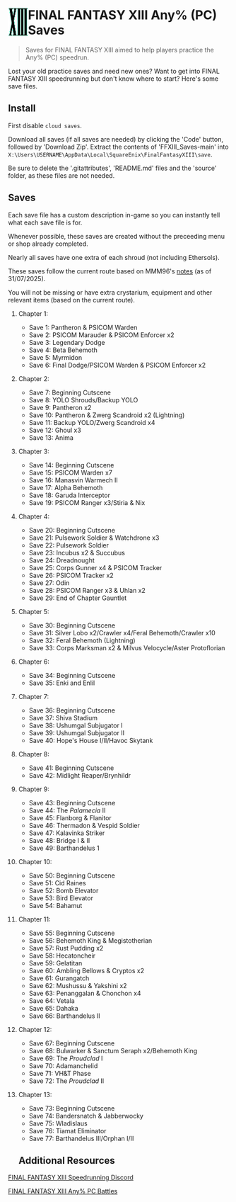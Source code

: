 # <img src="source/icon.png" width="45" align="left"> FINAL FANTASY XIII Any% (PC) Saves

> Saves for FINAL FANTASY XIII aimed to help players practice the Any% (PC) speedrun.

Lost your old practice saves and need new ones? Want to get into FINAL FANTASY XIII speedrunning but don't know where to start? Here's some save files.

## Install

First disable `cloud saves`.

Download all saves (if all saves are needed) by clicking the 'Code' button, followed by 'Download Zip'. Extract the contents of 'FFXIII_Saves-main' into `X:\Users\USERNAME\AppData\Local\SquareEnix\FinalFantasyXIII\save`.

Be sure to delete the '.gitattributes', 'README.md' files and the 'source' folder, as these files are not needed.

## Saves

Each save file has a custom description in-game so you can instantly tell what each save file is for.

Whenever possible, these saves are created without the preceeding menu or shop already completed.

Nearly all saves have one extra of each shroud (not including Ethersols).

These saves follow the current route based on MMM96's [notes](https://docs.google.com/spreadsheets/d/1DNol5xpiRfeH9YhtNPCwLxB1K3kuH2izsK6W9SuSLAk/edit?gid=0#gid=0) (as of 31/07/2025).

You will not be missing or have extra crystarium, equipment and other relevant items (based on the current route).

1. Chapter 1:
    * Save 1: Pantheron & PSICOM Warden
    * Save 2: PSICOM Marauder & PSICOM Enforcer x2
	* Save 3: Legendary Dodge
	* Save 4: Beta Behemoth
	* Save 5: Myrmidon
	* Save 6: Final Dodge/PSICOM Warden & PSICOM Enforcer x2
2. Chapter 2:
    * Save 7: Beginning Cutscene
    * Save 8: YOLO Shrouds/Backup YOLO
    * Save 9: Pantheron x2
    * Save 10: Pantheron & Zwerg Scandroid x2 (Lightning)
	* Save 11: Backup YOLO/Zwerg Scandroid x4
	* Save 12: Ghoul x3
	* Save 13: Anima
3. Chapter 3:
    * Save 14: Beginning Cutscene
    * Save 15: PSICOM Warden x7
    * Save 16: Manasvin Warmech II
    * Save 17: Alpha Behemoth
    * Save 18: Garuda Interceptor
    * Save 19: PSICOM Ranger x3/Stiria & Nix
4. Chapter 4:
    * Save 20: Beginning Cutscene
    * Save 21: Pulsework Soldier & Watchdrone x3
    * Save 22: Pulsework Soldier
    * Save 23: Incubus x2 & Succubus
    * Save 24: Dreadnought
    * Save 25: Corps Gunner x4 & PSICOM Tracker
    * Save 26: PSICOM Tracker x2
    * Save 27: Odin
    * Save 28: PSICOM Ranger x3 & Uhlan x2
    * Save 29: End of Chapter Gauntlet
5. Chapter 5:
    * Save 30: Beginning Cutscene
    * Save 31: Silver Lobo x2/Crawler x4/Feral Behemoth/Crawler x10
	* Save 32: Feral Behemoth (Lightning)
	* Save 33: Corps Marksman x2 & Milvus Velocycle/Aster Protoflorian
6. Chapter 6:
    * Save 34: Beginning Cutscene
    * Save 35: Enki and Enlil
7. Chapter 7:
    * Save 36: Beginning Cutscene
    * Save 37: Shiva Stadium
    * Save 38: Ushumgal Subjugator I
    * Save 39: Ushumgal Subjugator II
    * Save 40: Hope's House I/II/Havoc Skytank 
8. Chapter 8:
    * Save 41: Beginning Cutscene
    * Save 42: Midlight Reaper/Brynhildr
9. Chapter 9:
    * Save 43: Beginning Cutscene
    * Save 44: The _Palamecia_ II
    * Save 45: Flanborg & Flanitor
    * Save 46: Thermadon & Vespid Soldier
	* Save 47: Kalavinka Striker
	* Save 48: Bridge I & II
	* Save 49: Barthandelus 1
10. Chapter 10:
	* Save 50: Beginning Cutscene
	* Save 51: Cid Raines
	* Save 52: Bomb Elevator
	* Save 53: Bird Elevator
	* Save 54: Bahamut
11. Chapter 11:
	* Save 55: Beginning Cutscene
	* Save 56: Behemoth King & Megistotherian
	* Save 57: Rust Pudding x2
	* Save 58: Hecatoncheir
	* Save 59: Gelatitan
	* Save 60: Ambling Bellows & Cryptos x2
	* Save 61: Gurangatch
	* Save 62: Mushussu & Yakshini x2
	* Save 63: Penanggalan & Chonchon x4
	* Save 64: Vetala
	* Save 65: Dahaka
	* Save 66: Barthandelus II
12. Chapter 12:
	* Save 67: Beginning Cutscene
	* Save 68: Bulwarker & Sanctum Seraph x2/Behemoth King
	* Save 69: The _Proudclad_ I
	* Save 70: Adamanchelid
	* Save 71: VH&T Phase
	* Save 72: The _Proudclad_ II
13. Chapter 13: 
	* Save 73: Beginning Cutscene
	* Save 74: Bandersnatch & Jabberwocky
	* Save 75: Wladislaus
	* Save 76: Tiamat Eliminator
	* Save 77: Barthandelus III/Orphan I/II
	
	## Additional Resources
	
[FINAL FANTASY XIII Speedrunning Discord](https://discord.gg/0ysmzR388AbDVPtS)

[FINAL FANTASY XIII Any% PC Battles](https://youtu.be/l3AUw9O3q7Q)